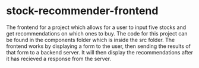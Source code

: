 # stock-recommender-frontend
The frontend for a project which allows for a user to input five stocks and get recommendations on which ones to buy. The code for this project can be found in the components folder which is inside the src folder. The frontend works by displaying a form to the user, then sending the results of that form to a backend server. It will then display the recommendations after it has recieved a response from the server. 
